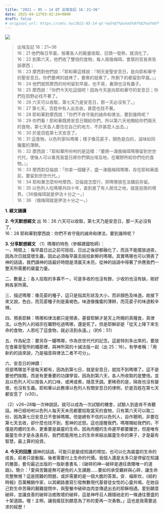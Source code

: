 ```yaml
---
title: "2021 – 05 – 14 QT 出埃及記 16：21~36"
date: 2025-04-12T03:42:24+0800
draft: false
# original_url: https://cmtc.tw/2021-05-14-qt-%e5%87%ba%e5%9f%83%e5%8f%8a%e8%a8%98-16%ef%bc%9a2136
---
```


![](/images/qt.jpg)
> 出埃及記 16：21\~36  
> 16：21 他們每日早晨，按著各人的飯量收取，日頭一發熱，就消化了。  
> 16：22 到第六天，他們收了雙倍的食物，每人兩俄梅珥。會眾的官長來告訴摩西；  
> 16：23 摩西對他們說：「耶和華這樣說：『明天是聖安息日，是向耶和華守的聖安息日。你們要烤的就烤了，要煮的就煮了，所剩下的都留到早晨。』」  
> 16：24 他們就照摩西的吩咐留到早晨，也不臭，裏頭也沒有蟲子。  
> 16：25 摩西說：「你們今天吃這個吧！因為今天是向耶和華守的安息日；你們在田野必找不著了。  
> 16：26 六天可以收取，第七天乃是安息日，那一天必沒有了。」  
> 16：27 第七天，百姓中有人出去收，甚麼也找不著。  
> 16：28 耶和華對摩西說：「你們不肯守我的誡命和律法，要到幾時呢？  
> 16：29 你們看！耶和華既將安息日賜給你們，所以第六天他賜給你們兩天的食物，第七天各人要住在自己的地方，不許甚麼人出去。」  
> 16：30 於是百姓第七天安息了。  
> 16：31 這食物，以色列家叫嗎哪；樣子像芫荽子，顏色是白的，滋味如同攙蜜的薄餅。  
> 16：32 摩西說：「耶和華所吩咐的是這樣：『要將一滿俄梅珥嗎哪留到世世代代，使後人可以看見我當日將你們領出埃及地，在曠野所給你們吃的食物。』」  
> 16：33 摩西對亞倫說：「你拿一個罐子，盛一滿俄梅珥嗎哪，存在耶和華面前，要留到世世代代。」  
> 16：34 耶和華怎麼吩咐摩西，亞倫就怎麼行，把嗎哪放在法櫃前存留。  
> 16：35 以色列人吃嗎哪共四十年，直到進了有人居住之地，就是迦南的境界。（36俄梅珥就是伊法十分之一。）  
> 16：36 （俄梅珥就是伊法十分之一。）

**1. 經文誦讀**

**2.  今天默想經文**
出 16：26 六天可以收取，第七天乃是安息日，那一天必沒有了。  
16：28 耶和華對摩西說：你們不肯守我的誡命和律法，要到幾時呢？

**3. 分享默想經文**
（1）嗎哪的特色（參賴建國牧師）：  
一、時間上：每早晨日出之前可撿拾，日出之後卻都融化了，而且不能擺放過夜，因為次日就腐壞生蟲，因此必須每早晨去撿拾新鮮的嗎哪。其實嗎哪也可以預表了神的話語，我們讀神的話最好時間是清晨天未亮，從神的話語中得著了供應我們一整天所需要的屬靈力量。

二、數量上：各人拾取的多寡不一，可是多收的也沒有餘，少收的也沒有缺，剛好夠各家所需。

三、描述嗎哪：像芫荽的種子，這只是指其形狀及大小，而非顏色及味道。故接下來又說，色白，而芫荽種子則是黃褐色。味道像攙蜜的薄餅，而芫荽子的味道較辛辣。

四、預表耶穌：嗎哪和律法都只是預表，基督耶穌才是天上所賜的真糧食，真律法。以色列人的祖宗在曠野吃過嗎哪，還是死了。但是耶穌卻是「從天上降下來生命的食物，人若吃了這食物，就必活到永遠。」（約6：51）

五、作為紀念：要另存一罐嗎哪，作為世世代代的記念。這是特別多出來的，要放在會幕至聖所約櫃那裡，與神所寫的十誡法版一起（出 25：16）。有學者稱：「用新約的話來說，乃是福音與律法二者不可分」。

六、安息日的神蹟：  
但是嗎哪並不是每天都有，因為到第七日，就是安息日，就找不到嗎哪了。這不是要他們挨餓，而是有更重要的功課學習。因為到第六天，各人所收取的是雙倍。並且以色列人可以按各人的口味，或烤或煮，隨意烹調。更稀奇的是，隔夜也沒有變壞，也沒有生蟲。耶和華以此教導以色列人有關安息日的律例，於是百姓在第七天都安息了（v30）。

（2）v26\~28每一次神說話，就可以成為一次試驗的機會，試驗人到底肯不肯聽話。神已經吩咐以色列人每天天未亮都要拾取當天的食物，只有第六天可以取二份，因為第七日安息日不會掉嗎哪。但是總有不信的以色列人，自作聰明，非要在第七天去收，卻什麼也找不到，惹神的忿怒。這也提醒我們，嗎哪賜給我們的，不僅是肉體的生命，更重要是屬靈的生命。因為肉體的生命遲早都要離世，但是唯有屬靈生命才是永遠長存。我們若能用地上的生命來結出屬靈生命的果子，才是最有智慧，最上算的投資。

**4. 今天的回應**
讀神的話語，可能只是變成知識的增加，也可以化為屬靈的生命的成長，前者只是動腦，後者需要付上生命的代價。我個人還是太多只是停留在知識的層面，套句最近出版的一版新書書名：《破碎的神—破碎是通往救贖唯一的道路》。簡介：「愛與苦難是無可避免的人生課題……要如何承受羈絆與心碎，讓生命完整無憾？這是困難的問題，或許需要的是一個大膽的答案。安．福斯坎，《紐約時報》百萬暢銷作家，以其網路書寫引發無數現代基督徒女性的心靈共鳴，在她自己對生命苦痛的艱難提問中，與聖餐中破碎血肉並傳遞出去的耶穌相遇。愛到願意破碎，並讓良善的破碎治癒敗壞的破碎，這是神呼召人跟隨祂走的一條通往豐盛的十架道路。喔！主啊，讓我瘋狂到願意為了祢的愛再一次勇敢。」這也是我需要追求的經歷！
